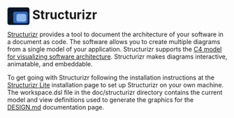 # <img src="structurizr-banner.png" alt="structurizr logo" height="40" align="left">&nbsp;Structurizr

[Structurizr](https://structurizr.com) provides a tool to document the architecture of your software in a document as
code.  The software allows you to create multiple diagrams from a single model of your application.  Structurizr
supports the [C4 model for visualizing software architecture](https://c4model.com/).  Structurizr makes diagrams
interactive, animatable, and embeddable.

To get going with Structurizr following the installation instructions at the [Structurizr Lite](https://structurizr.com/help/lite)
installation page to set up Structurizr on your own machine.  The workspace.dsl file in the doc/structurizr directory
contains the current model and view definitions used to generate the graphics for the [DESIGN.md](../DESIGN.md)
documentation page.

